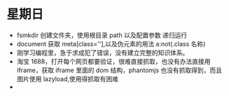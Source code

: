 # 星期日

- fsmkdir 创建文件夹，使用根目录 path 以及配置参数 递归运行
- document 获取 meta[class=''],以及伪元素的用法 a:not(.class 名称)
- 刚学习编程里，急于求成犯了错误，没有建立完整的知识体系。
- 淘宝 1688，打开每个网页都要验证，很难直接抓取，也没有办法直接用 iframe，获取 iframe 里面的 dom 结构，phantomjs 也没有抓取得到，而且图片使用 lazyload,使用得抓取有困难
-

